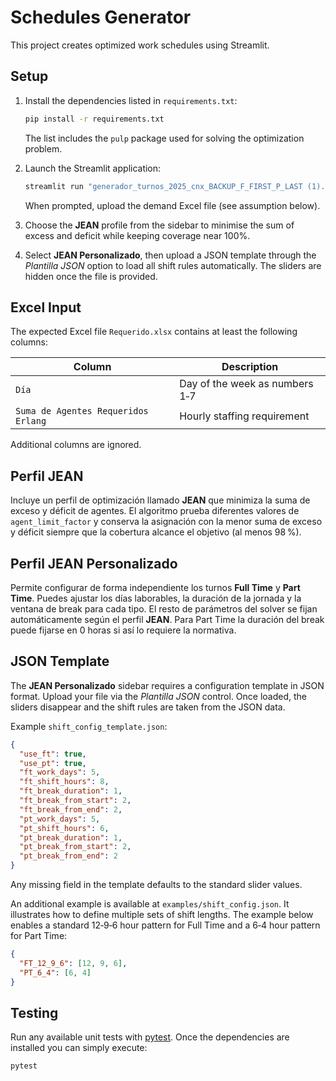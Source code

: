 # Schedules Generator

This project creates optimized work schedules using Streamlit.

## Setup

1. Install the dependencies listed in `requirements.txt`:

   ```bash
   pip install -r requirements.txt
   ```

   The list includes the `pulp` package used for solving the optimization problem.

2. Launch the Streamlit application:

   ```bash
   streamlit run "generador_turnos_2025_cnx_BACKUP_F_FIRST_P_LAST (1).py"
   ```

   When prompted, upload the demand Excel file (see assumption below).

3. Choose the **JEAN** profile from the sidebar to minimise the sum of excess and deficit while keeping coverage near 100%.
4. Select **JEAN Personalizado**, then upload a JSON template through the *Plantilla JSON* option to load all shift rules automatically. The sliders are hidden once the file is provided.

## Excel Input

The expected Excel file `Requerido.xlsx` contains at least the following columns:

| Column | Description |
|--------|-------------|
| `Día` | Day of the week as numbers 1‑7 |
| `Suma de Agentes Requeridos Erlang` | Hourly staffing requirement |

Additional columns are ignored.

## Perfil JEAN

Incluye un perfil de optimización llamado **JEAN** que minimiza la suma de
exceso y déficit de agentes. El algoritmo prueba diferentes valores de
`agent_limit_factor` y conserva la asignación con la menor suma de exceso y
déficit siempre que la cobertura alcance el objetivo (al menos 98 %).

## Perfil JEAN Personalizado

Permite configurar de forma independiente los turnos **Full Time** y **Part Time**.
Puedes ajustar los días laborables, la duración de la jornada y la ventana de
break para cada tipo. El resto de parámetros del solver se fijan automáticamente
según el perfil **JEAN**. Para Part Time la duración del break puede fijarse en
0 horas si así lo requiere la normativa.

## JSON Template

The **JEAN Personalizado** sidebar requires a configuration template in JSON
format. Upload your file via the *Plantilla JSON* control. Once loaded, the
sliders disappear and the shift rules are taken from the JSON data.

Example `shift_config_template.json`:

```json
{
  "use_ft": true,
  "use_pt": true,
  "ft_work_days": 5,
  "ft_shift_hours": 8,
  "ft_break_duration": 1,
  "ft_break_from_start": 2,
  "ft_break_from_end": 2,
  "pt_work_days": 5,
  "pt_shift_hours": 6,
  "pt_break_duration": 1,
  "pt_break_from_start": 2,
  "pt_break_from_end": 2
}
```

Any missing field in the template defaults to the standard slider values.

An additional example is available at `examples/shift_config.json`. It
illustrates how to define multiple sets of shift lengths. The example below
enables a standard 12‑9‑6 hour pattern for Full Time and a 6‑4 hour pattern for
Part Time:

```json
{
  "FT_12_9_6": [12, 9, 6],
  "PT_6_4": [6, 4]
}
```

## Testing

Run any available unit tests with [pytest](https://docs.pytest.org/). Once the
dependencies are installed you can simply execute:

```bash
pytest
```
